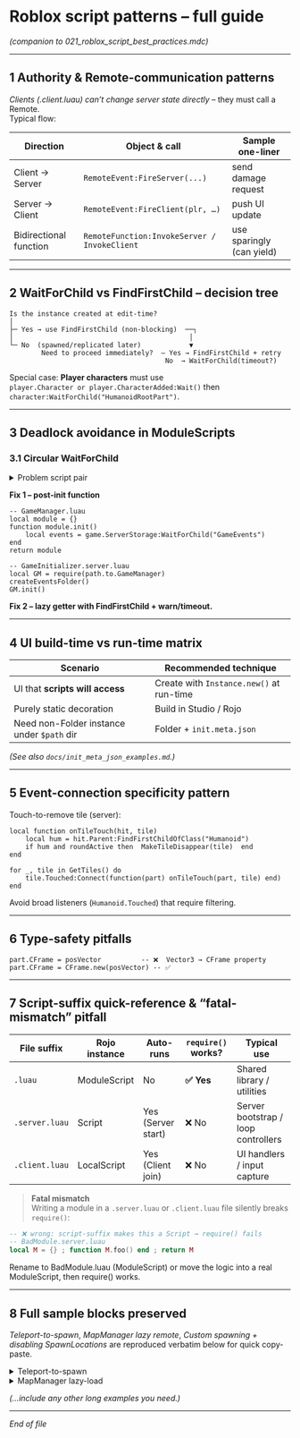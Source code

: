 # Roblox script patterns – full guide

_(companion to 021_roblox_script_best_practices.mdc)_

---

## 1 Authority & Remote-communication patterns

_Clients (.client.luau) can’t change server state directly_ – they must call a
Remote.  
Typical flow:

| Direction              | Object & call                                | Sample one-liner          |
| ---------------------- | -------------------------------------------- | ------------------------- |
| Client → Server        | `RemoteEvent:FireServer(...)`                | send damage request       |
| Server → Client        | `RemoteEvent:FireClient(plr, …)`             | push UI update            |
| Bidirectional function | `RemoteFunction:InvokeServer / InvokeClient` | use sparingly (can yield) |

---

## 2 WaitForChild vs FindFirstChild – decision tree

```text
Is the instance created at edit-time?
│
├─ Yes → use FindFirstChild (non-blocking)  ──┐
│                                            │
└─ No  (spawned/replicated later)            ▼
        Need to proceed immediately?  — Yes → FindFirstChild + retry
                                       No  → WaitForChild(timeout?)
```

Special case: **Player characters** must use  
`player.Character or player.CharacterAdded:Wait()` then  
`character:WaitForChild("HumanoidRootPart")`.

---

## 3 Deadlock avoidance in ModuleScripts

### 3.1 Circular WaitForChild

<details><summary>Problem script pair</summary>

```luau
-- GameManager.luau  (blocks on WaitForChild)
local events = game.ServerStorage:WaitForChild("GameEvents")
return {}

-- GameInitializer.server.luau
local GM = require(path.to.GameManager)   -- never returns
local f = Instance.new("Folder")
f.Name = "GameEvents"
f.Parent = game.ServerStorage
```

</details>

**Fix 1 – post-init function**

```luau
-- GameManager.luau
local module = {}
function module.init()
    local events = game.ServerStorage:WaitForChild("GameEvents")
end
return module

-- GameInitializer.server.luau
local GM = require(path.to.GameManager)
createEventsFolder()
GM.init()
```

**Fix 2 – lazy getter with FindFirstChild + warn/timeout.**

---

## 4 UI build-time vs run-time matrix

| Scenario                                   | Recommended technique                    |
| ------------------------------------------ | ---------------------------------------- |
| UI that **scripts will access**            | Create with `Instance.new()` at run-time |
| Purely static decoration                   | Build in Studio / Rojo                   |
| Need non-Folder instance under `$path` dir | Folder + `init.meta.json`                |

_(See also `docs/init_meta_json_examples.md`.)_

---

## 5 Event-connection specificity pattern

Touch-to-remove tile (server):

```luau
local function onTileTouch(hit, tile)
    local hum = hit.Parent:FindFirstChildOfClass("Humanoid")
    if hum and roundActive then  MakeTileDisappear(tile)  end
end

for _, tile in GetTiles() do
    tile.Touched:Connect(function(part) onTileTouch(part, tile) end)
end
```

Avoid broad listeners (`Humanoid.Touched`) that require filtering.

---

## 6 Type-safety pitfalls

```luau
part.CFrame = posVector          -- ❌  Vector3 → CFrame property
part.CFrame = CFrame.new(posVector) -- ✅
```

---

## 7 Script-suffix quick-reference & “fatal-mismatch” pitfall

| File suffix    | Rojo instance | Auto-runs          | `require()` works? | Typical use                         |
| -------------- | ------------- | ------------------ | ------------------ | ----------------------------------- |
| `.luau`        | ModuleScript  | No                 | **✅ Yes**         | Shared library / utilities          |
| `.server.luau` | Script        | Yes (Server start) | ❌ No              | Server bootstrap / loop controllers |
| `.client.luau` | LocalScript   | Yes (Client join)  | ❌ No              | UI handlers / input capture         |

> **Fatal mismatch**  
> Writing a module in a `.server.luau` or `.client.luau` file silently breaks `require()`:

```lua
-- ❌ wrong: script-suffix makes this a Script → require() fails
-- BadModule.server.luau
local M = {} ; function M.foo() end ; return M
```

Rename to BadModule.luau (ModuleScript) or move the logic into a real ModuleScript, then require() works.

---

## 8 Full sample blocks preserved

_Teleport-to-spawn_, _MapManager lazy remote_, _Custom spawning + disabling
SpawnLocations_ are reproduced verbatim below for quick copy-paste.

<details><summary>Teleport-to-spawn</summary>

```luau
local function teleportPlayerToSpawn(p, pos:Vector3)
    local char = p.Character or p.CharacterAdded:Wait()
    local hrp  = char:WaitForChild("HumanoidRootPart", 5)
    if hrp then hrp.CFrame = CFrame.new(pos) end
end
```

</details>

<details><summary>MapManager lazy-load</summary>

```luau
local ReplicatedStorage = game:GetService("ReplicatedStorage")
local module = {}
local function getRemote()
    local ev = ReplicatedStorage:FindFirstChild("RoundStateChanged")
    if not ev then
        warn("Remote missing; waiting")
        ev = ReplicatedStorage:WaitForChild("RoundStateChanged",10)
    end
    return ev
end
function module.Notify(state)
    local ev = getRemote()
    if ev then ev:FireAllClients(state) end
end
return module
```

</details>

_(…include any other long examples you need.)_

---

_End of file_
